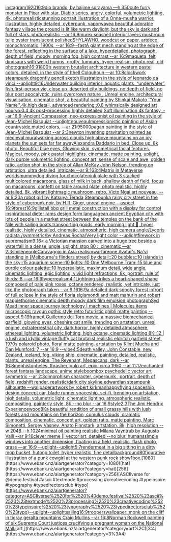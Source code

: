 [instagram](https://www.ebank.nz/aiartgenerator?category=instagram)[1920](https://www.ebank.nz/aiartgenerator?category=1920)[16:9](https://www.ebank.nz/aiartgenerator?category=16%3A9)[dio brando, by hajime sorayama —h 350](https://www.ebank.nz/aiartgenerator?category=dio%2520brando%2C%2520by%2520hajime%2520sorayama%2520%E2%80%94h%2520350)[cute furry monster in Pixar with star, Diablo series, angry, colorful, volumetric lighting, 4k, photorealistic](https://www.ebank.nz/aiartgenerator?category=cute%2520furry%2520monster%2520in%2520Pixar%2520with%2520star%2C%2520Diablo%2520series%2C%2520angry%2C%2520colorful%2C%2520volumetric%2520lighting%2C%25204k%2C%2520photorealistic)[stunning portrait illustration of a Onna-musha warrior, illustration, highly detailed, cyberpunk, vaporwave](https://www.ebank.nz/aiartgenerator?category=stunning%2520portrait%2520illustration%2520of%2520a%2520Onna-musha%2520warrior%2C%2520illustration%2C%2520highly%2520detailed%2C%2520cyberpunk%2C%2520vaporwave)[a beautiful adorable fantasy village the ground is lit like warm daylight, but the sky is dark and full of stars. photorealistic --ar 16:9](https://www.ebank.nz/aiartgenerator?category=a%2520beautiful%2520adorable%2520fantasy%2520village%2520the%2520ground%2520is%2520lit%2520like%2520warm%2520daylight%2C%2520but%2520the%2520sky%2520is%2520dark%2520and%2520full%2520of%2520stars.%2520photorealistic%2520--ar%252016%3A9)[murex seashell interior layers mushroom tulip oyster translucent polished](https://www.ebank.nz/aiartgenerator?category=murex%2520seashell%2520interior%2520layers%2520mushroom%2520tulip%2520oyster%2520translucent%2520polished)[SHYLAWHO, woodcut on paper, artdeco, monochromatic, 1900s, --ar 16:9](https://www.ebank.nz/aiartgenerator?category=SHYLAWHO%2C%2520woodcut%2520on%2520paper%2C%2520artdeco%2C%2520monochromatic%2C%25201900s%2C%2520--ar%252016%3A9)[--fast](https://www.ebank.nz/aiartgenerator?category=--fast)[A giant mech standing at the edge of the forest, reflecting in the surface of a lake, hyperdetailed, photograph, depth of field, moody, morning fog, high contrast --ar 16:9](https://www.ebank.nz/aiartgenerator?category=A%2520giant%2520mech%2520standing%2520at%2520the%2520edge%2520of%2520the%2520forest%2C%2520reflecting%2520in%2520the%2520surface%2520of%2520a%2520lake%2C%2520hyperdetailed%2C%2520photograph%2C%2520depth%2520of%2520field%2C%2520moody%2C%2520morning%2520fog%2C%2520high%2520contrast%2520--ar%252016%3A9)[maqueta, felt dinosaurs with weird humps, grotty, tumours, hyper-realism, photo real, old photograph](https://www.ebank.nz/aiartgenerator?category=maqueta%2C%2520felt%2520dinosaurs%2520with%2520weird%2520humps%2C%2520grotty%2C%2520tumours%2C%2520hyper-realism%2C%2520photo%2520real%2C%2520old%2520photograph)[16:9](https://www.ebank.nz/aiartgenerator?category=16%3A9)[1800’s western brutalist architecture in western pastel colors, detailed, in the style of Ithell Colquhoun —ar 10:8](https://www.ebank.nz/aiartgenerator?category=1800%E2%80%99s%2520western%2520brutalist%2520architecture%2520in%2520western%2520pastel%2520colors%2C%2520detailed%2C%2520in%2520the%2520style%2520of%2520Ithell%2520Colquhoun%2520%E2%80%94ar%252010%3A8)[clockwork steampunk dragonfly pencil sketch illustration in the style of leonardo da vinci --uplight](https://www.ebank.nz/aiartgenerator?category=clockwork%2520steampunk%2520dragonfly%2520pencil%2520sketch%2520illustration%2520in%2520the%2520style%2520of%2520leonardo%2520da%2520vinci%2520--uplight)[9:16](https://www.ebank.nz/aiartgenerator?category=9%3A16)[Underwater building interior, aquatic plants, “underwater”, fish,first-person vie, close up ,deserted city buildings, no depth of field, no blur post apocalyptic ,ruins,overgrown nature , Unreal engine, architectural visualisation, cinematic shot, a beautiful painting by Shinkai Makoto ''Your Name'',4k,high detail, advanced rendering::0.8 whimsically designed art nourvo:0.4 4k post-processing highly detailed,Soft illumination,4k,fantasy, --ar 16:9](https://www.ebank.nz/aiartgenerator?category=Underwater%2520building%2520interior%2C%2520aquatic%2520plants%2C%2520%E2%80%9Cunderwater%E2%80%9D%2C%2520fish%2Cfirst-person%2520vie%2C%2520close%2520up%2520%2Cdeserted%2520city%2520buildings%2C%2520no%2520depth%2520of%2520field%2C%2520no%2520blur%2520post%2520apocalyptic%2520%2Cruins%2Covergrown%2520nature%2520%2C%2520Unreal%2520engine%2C%2520architectural%2520visualisation%2C%2520cinematic%2520shot%2C%2520a%2520beautiful%2520painting%2520by%2520Shinkai%2520Makoto%2520%27%27Your%2520Name%27%27%2C4k%2Chigh%2520detail%2C%2520advanced%2520rendering%3A%3A0.8%2520whimsically%2520designed%2520art%2520nourvo%3A0.4%25204k%2520post-processing%2520highly%2520detailed%2CSoft%2520illumination%2C4k%2Cfantasy%2C%2520--ar%252016%3A9)[::](https://www.ebank.nz/aiartgenerator?category=%3A%3A)[Ancient Compassion, neo-expressionist oil painting in the style of Jean-Michel Basquiat --uplight](https://www.ebank.nz/aiartgenerator?category=Ancient%2520Compassion%2C%2520neo-expressionist%2520oil%2520painting%2520in%2520the%2520style%2520of%2520Jean-Michel%2520Basquiat%2520--uplight)[nouveau](https://www.ebank.nz/aiartgenerator?category=nouveau)[Impressionistic painting of Asian countryside,muted colors, —ar 21:9](https://www.ebank.nz/aiartgenerator?category=Impressionistic%2520painting%2520of%2520Asian%2520countryside%2Cmuted%2520colors%2C%2520%E2%80%94ar%252021%3A9)[5000](https://www.ebank.nz/aiartgenerator?category=5000)[pagan painting in the style of Jean-Michel Basquiat --ar 2:3](https://www.ebank.nz/aiartgenerator?category=pagan%2520painting%2520in%2520the%2520style%2520of%2520Jean-Michel%2520Basquiat%2520--ar%25202%3A3)[newton inventing gravitation painted as medieval mural](https://www.ebank.nz/aiartgenerator?category=newton%2520inventing%2520gravitation%2520painted%2520as%2520medieval%2520mural)[walking across clouds high above mountains on an icy planets the sun sets far far away](https://www.ebank.nz/aiartgenerator?category=walking%2520across%2520clouds%2520high%2520above%2520mountains%2520on%2520an%2520icy%2520planets%2520the%2520sun%2520sets%2520far%2520far%2520away)[Alexandra Daddario in bed. Close up. 8k photo. Beautiful blue eyes, Glowing skin. symmetrical facial features. Magical, moody, pink pastel highlights. cinematic, matte painting, uplight, dark purple volumetric lighting. concept art, sense of scale and awe, golden ratio, action shot, in the style of Allan McKay John Nelson, trending on artstation, ultra detailed, intricate --ar 9:16](https://www.ebank.nz/aiartgenerator?category=Alexandra%2520Daddario%2520in%2520bed.%2520Close%2520up.%25208k%2520photo.%2520Beautiful%2520blue%2520eyes%2C%2520Glowing%2520skin.%2520symmetrical%2520facial%2520features.%2520Magical%2C%2520moody%2C%2520pink%2520pastel%2520highlights.%2520cinematic%2C%2520matte%2520painting%2C%2520uplight%2C%2520dark%2520purple%2520volumetric%2520lighting.%2520concept%2520art%2C%2520sense%2520of%2520scale%2520and%2520awe%2C%2520golden%2520ratio%2C%2520action%2520shot%2C%2520in%2520the%2520style%2520of%2520Allan%2520McKay%2520John%2520Nelson%2C%2520trending%2520on%2520artstation%2C%2520ultra%2520detailed%2C%2520intricate%2520--ar%25209%3A16)[3:4](https://www.ebank.nz/aiartgenerator?category=3%3A4)[Matrix in Metaverse worlds](https://www.ebank.nz/aiartgenerator?category=Matrix%2520in%2520Metaverse%2520worlds)[mummy](https://www.ebank.nz/aiartgenerator?category=mummy)[dog diving for chocolate](https://www.ebank.nz/aiartgenerator?category=dog%2520diving%2520for%2520chocolate)[pink plate with 3 stacked multicolored macaroons, glass of milk in back, shallow depth of field, focus on macaroons, confetti on table around plate, photo realistic, highly detailed, 8k, vibrant light](https://www.ebank.nz/aiartgenerator?category=pink%2520plate%2520with%25203%2520stacked%2520multicolored%2520macaroons%2C%2520glass%2520of%2520milk%2520in%2520back%2C%2520shallow%2520depth%2520of%2520field%2C%2520focus%2520on%2520macaroons%2C%2520confetti%2520on%2520table%2520around%2520plate%2C%2520photo%2520realistic%2C%2520highly%2520detailed%2C%25208k%2C%2520vibrant%2520light)[magic mushroom, retro, Victo Ngai art nouveau, --ar 9:20](https://www.ebank.nz/aiartgenerator?category=magic%2520mushroom%2C%2520retro%2C%2520Victo%2520Ngai%2520art%2520nouveau%2C%2520--ar%25209%3A20)[a robot girl by Katsuya Terada,Steampunk](https://www.ebank.nz/aiartgenerator?category=a%2520robot%2520girl%2520by%2520Katsuya%2520Terada%2CSteampunk)[a rainy city street in the style of cyberpunk noir, by H.R. Giger, unreal engine --aspect 16:9](https://www.ebank.nz/aiartgenerator?category=a%2520rainy%2520city%2520street%2520in%2520the%2520style%2520of%2520cyberpunk%2520noir%2C%2520by%2520H.R.%2520Giger%2C%2520unreal%2520engine%2520--aspect%252016%3A9)[forest](https://www.ebank.nz/aiartgenerator?category=forest)[16:9](https://www.ebank.nz/aiartgenerator?category=16%3A9)[gills](https://www.ebank.nz/aiartgenerator?category=gills)[tall bbq grill metal construction with a display for control inspirational dieter rams design form language](https://www.ebank.nz/aiartgenerator?category=tall%2520bbq%2520grill%2520metal%2520construction%2520with%2520a%2520display%2520for%2520control%2520inspirational%2520dieter%2520rams%2520design%2520form%2520language)[an ancient Egyptian city with lots of people in a market street between the temples on the bank of the Nile with sailing boats transporting goods, early morning light 🌅, hyper realistic, highly detailed, cinematic, atmospheric, high camera angle](https://www.ebank.nz/aiartgenerator?category=an%2520ancient%2520Egyptian%2520city%2520with%2520lots%2520of%2520people%2520in%2520a%2520market%2520street%2520between%2520the%2520temples%2520on%2520the%2520bank%2520of%2520the%2520Nile%2520with%2520sailing%2520boats%2520transporting%2520goods%2C%2520early%2520morning%2520light%2520%F0%9F%8C%85%2C%2520hyper%2520realistic%2C%2520highly%2520detailed%2C%2520cinematic%2C%2520atmospheric%2C%2520high%2520camera%2520angle)[/Lycoris radiata /symmetric/by Andreas Rocha/Very light color --uplight](https://www.ebank.nz/aiartgenerator?category=/Lycoris%2520radiata%2520/symmetric/by%2520Andreas%2520Rocha/Very%2520light%2520color%2520--uplight)[firework in suprematism](https://www.ebank.nz/aiartgenerator?category=firework%2520in%2520suprematism)[9:16](https://www.ebank.nz/aiartgenerator?category=9%3A16)[< a Victorian mansion carved into a huge tree beside a waterfall in a dense jungle, uplight, stop 80 :: cinematic —ar 2:3](https://www.ebank.nz/aiartgenerator?category=%3C%2520a%2520Victorian%2520mansion%2520carved%2520into%2520a%2520huge%2520tree%2520beside%2520a%2520waterfall%2520in%2520a%2520dense%2520jungle%2C%2520uplight%2C%2520stop%252080%2520%3A%3A%2520cinematic%2520%E2%80%94ar%25202%3A3)[smile](https://www.ebank.nz/aiartgenerator?category=smile)[people](https://www.ebank.nz/aiartgenerator?category=people)[Caravaggio in Asia realism](https://www.ebank.nz/aiartgenerator?category=Caravaggio%2520in%2520Asia%2520realism)[warfare](https://www.ebank.nz/aiartgenerator?category=warfare)[one Avatar's Na'vi standing in [Melbourne's flinders street] by detail::20 bubbles::10 islands in the sky::15 aquarium scene::10 lights::10 One Melbourne Tram::15 blue and purple colour palette::10 hyperealistic, maximum detail, wide angle, cinematic lighting, epic lighting, vivid light refractions, 8k, portrait, rule of thirds::8 —ar 16:9](https://www.ebank.nz/aiartgenerator?category=one%2520Avatar%27s%2520Na%27vi%2520standing%2520in%2520%5BMelbourne%27s%2520flinders%2520street%5D%2520by%2520detail%3A%3A20%2520bubbles%3A%3A10%2520islands%2520in%2520the%2520sky%3A%3A15%2520aquarium%2520scene%3A%3A10%2520lights%3A%3A10%2520One%2520Melbourne%2520Tram%3A%3A15%2520blue%2520and%2520purple%2520colour%2520palette%3A%3A10%2520hyperealistic%2C%2520maximum%2520detail%2C%2520wide%2520angle%2C%2520cinematic%2520lighting%2C%2520epic%2520lighting%2C%2520vivid%2520light%2520refractions%2C%25208k%2C%2520portrait%2C%2520rule%2520of%2520thirds%3A%3A8%2520%E2%80%94ar%252016%3A9)[hyperrealism](https://www.ebank.nz/aiartgenerator?category=hyperrealism)[4:1](https://www.ebank.nz/aiartgenerator?category=4%3A1)[Lightning strikes a heart-shaped shape composed of pale pink roses, octane rendered, realistic, yet intricate, just like the photograph taken --ar 9:16](https://www.ebank.nz/aiartgenerator?category=Lightning%2520strikes%2520a%2520heart-shaped%2520shape%2520composed%2520of%2520pale%2520pink%2520roses%2C%2520octane%2520rendered%2C%2520realistic%2C%2520yet%2520intricate%2C%2520just%2520like%2520the%2520photograph%2520taken%2520--ar%25209%3A16)[16:9](https://www.ebank.nz/aiartgenerator?category=16%3A9)[a detailed dark spooky forest infront of full eclipse in the style of floria sigismondi and matt mahurin and robert mapplethorpe cinematic depth moody dark film emulsion photograph](https://www.ebank.nz/aiartgenerator?category=a%2520detailed%2520dark%2520spooky%2520forest%2520infront%2520of%2520full%2520eclipse%2520in%2520the%2520style%2520of%2520floria%2520sigismondi%2520and%2520matt%2520mahurin%2520and%2520robert%2520mapplethorpe%2520cinematic%2520depth%2520moody%2520dark%2520film%2520emulsion%2520photograph)[Syd Mead   inner space journey  technology | machines | Molecules items microscopic raygun gothic style retro futuristic  ghibli matte painting --aspect 9:19](https://www.ebank.nz/aiartgenerator?category=Syd%2520Mead%2520%2520%2520inner%2520space%2520journey%2520%2520technology%2520%7C%2520machines%2520%7C%2520Molecules%2520items%2520microscopic%2520raygun%2520gothic%2520style%2520retro%2520futuristic%2520%2520ghibli%2520matte%2520painting%2520--aspect%25209%3A19)[frame](https://www.ebank.nz/aiartgenerator?category=frame)[A Guillermo del Toro movie, a massive biomechanical garfield, glowing eyes, cheshire cat smile, trending on artstation, unreal engine, extraterrestrial city, dark horror, highly detailed atmosphere, ethereal lighting, volumetric lighting, high octane, cinematic lighting 8K::12 |  a lush and idyllic vintage fluffy cat brutalist realistic eldritch garfield street, 1970s polaroid photo, floral matte painting, artstation by Klimt Mucha and Dan Mumford::7 --ar 16:9 --vibe](https://www.ebank.nz/aiartgenerator?category=A%2520Guillermo%2520del%2520Toro%2520movie%2C%2520a%2520massive%2520biomechanical%2520garfield%2C%2520glowing%2520eyes%2C%2520cheshire%2520cat%2520smile%2C%2520trending%2520on%2520artstation%2C%2520unreal%2520engine%2C%2520extraterrestrial%2520city%2C%2520dark%2520horror%2C%2520highly%2520detailed%2520atmosphere%2C%2520ethereal%2520lighting%2C%2520volumetric%2520lighting%2C%2520high%2520octane%2C%2520cinematic%2520lighting%25208K%3A%3A12%2520%7C%2520%2520a%2520lush%2520and%2520idyllic%2520vintage%2520fluffy%2520cat%2520brutalist%2520realistic%2520eldritch%2520garfield%2520street%2C%25201970s%2520polaroid%2520photo%2C%2520floral%2520matte%2520painting%2C%2520artstation%2520by%2520Klimt%2520Mucha%2520and%2520Dan%2520Mumford%3A%3A7%2520--ar%252016%3A9%2520--vibe)[4:5](https://www.ebank.nz/aiartgenerator?category=4%3A5)[](https://www.ebank.nz/aiartgenerator?category=)[death valley, John Constable, new Zealand, iceland, fog, viking ship, cinematic, painting, detailed, realistic, plants, unreal engine, The Revenant, Megascans, dark --ar 16:8](https://www.ebank.nz/aiartgenerator?category=death%2520valley%2C%2520John%2520Constable%2C%2520new%2520Zealand%2C%2520iceland%2C%2520fog%2C%2520viking%2520ship%2C%2520cinematic%2C%2520painting%2C%2520detailed%2C%2520realistic%2C%2520plants%2C%2520unreal%2520engine%2C%2520The%2520Revenant%2C%2520Megascans%2C%2520dark%2520--ar%252016%3A8)[mephistopheles, thrasher, pulp art, epic, circa 1950 --ar 11:17](https://www.ebank.nz/aiartgenerator?category=mephistopheles%2C%2520thrasher%2C%2520pulp%2520art%2C%2520epic%2C%2520circa%25201950%2520--ar%252011%3A17)[](https://www.ebank.nz/aiartgenerator?category=)[enchanted forest fantasy landscape. anime style](https://www.ebank.nz/aiartgenerator?category=enchanted%2520forest%2520fantasy%2520landscape.%2520anime%2520style)[boombox psychedelic vector art symmetric --ar 2:3](https://www.ebank.nz/aiartgenerator?category=boombox%2520psychedelic%2520vector%2520art%2520symmetric%2520--ar%25202%3A3)[dimorphism character, cyberpunk , portrait, depth of field, redshift render, realistic](https://www.ebank.nz/aiartgenerator?category=dimorphism%2520character%2C%2520cyberpunk%2520%2C%2520portrait%2C%2520depth%2520of%2520field%2C%2520redshift%2520render%2C%2520realistic)[/dark city skyline edwardian steampunk silhouette --wallpaper](https://www.ebank.nz/aiartgenerator?category=/dark%2520city%2520skyline%2520edwardian%2520steampunk%2520silhouette%2520--wallpaper)[artwork by robert kirkman](https://www.ebank.nz/aiartgenerator?category=artwork%2520by%2520robert%2520kirkman)[happy](https://www.ebank.nz/aiartgenerator?category=happy)[flying spaceship, design concept car, blade runner spaceship, sci-fi, trending on artstation, high details, volumetric light, cinematic lighting, atmospheric realistic, compositing, painterly style, 8k --no blur --ar 16:9](https://www.ebank.nz/aiartgenerator?category=flying%2520spaceship%2C%2520design%2520concept%2520car%2C%2520blade%2520runner%2520spaceship%2C%2520sci-fi%2C%2520trending%2520on%2520artstation%2C%2520high%2520details%2C%2520volumetric%2520light%2C%2520cinematic%2520lighting%2C%2520atmospheric%2520realistic%2C%2520compositing%2C%2520painterly%2520style%2C%25208k%2520--no%2520blur%2520--ar%252016%3A9)[style](https://www.ebank.nz/aiartgenerator?category=style)[2:3](https://www.ebank.nz/aiartgenerator?category=2%3A3)[The Jimi Hendrix Experience](https://www.ebank.nz/aiartgenerator?category=The%2520Jimi%2520Hendrix%2520Experience)[wood](https://www.ebank.nz/aiartgenerator?category=wood)[8K](https://www.ebank.nz/aiartgenerator?category=8K)[a beautiful rendition of small grassy hills with lush forests and mountains on the horizon, cumulus clouds, dramatic composition, cinematic, concept art, golden ratio, matte painting, Marc Simonetti, Sergey Vasnev, Anato Finnstark, artstation, 8k, high resolution  --w 2048 --h 1024](https://www.ebank.nz/aiartgenerator?category=a%2520beautiful%2520rendition%2520of%2520small%2520grassy%2520hills%2520with%2520lush%2520forests%2520and%2520mountains%2520on%2520the%2520horizon%2C%2520cumulus%2520clouds%2C%2520dramatic%2520composition%2C%2520cinematic%2C%2520concept%2520art%2C%2520golden%2520ratio%2C%2520matte%2520painting%2C%2520Marc%2520Simonetti%2C%2520Sergey%2520Vasnev%2C%2520Anato%2520Finnstark%2C%2520artstation%2C%25208k%2C%2520high%2520resolution%2520%2520--w%25202048%2520--h%25201024)[minimal oil painting realistic Milana Vayntrub by Augusto Valli --ar 9:16](https://www.ebank.nz/aiartgenerator?category=minimal%2520oil%2520painting%2520realistic%2520Milana%2520Vayntrub%2520by%2520Augusto%2520Valli%2520--ar%25209%3A16)[clever meme || vector art, detailed --no blur, humans](https://www.ebank.nz/aiartgenerator?category=clever%2520meme%2520%7C%7C%2520vector%2520art%2C%2520detailed%2520--no%2520blur%2C%2520humans)[simple windows into another dimension, floating in a field, realistic, flash photo, grass —ar 16:9 --uplight](https://www.ebank.nz/aiartgenerator?category=simple%2520windows%2520into%2520another%2520dimension%2C%2520floating%2520in%2520a%2520field%2C%2520realistic%2C%2520flash%2520photo%2C%2520grass%2520%E2%80%94ar%252016%3A9%2520--uplight)[--uplight](https://www.ebank.nz/aiartgenerator?category=--uplight)[5:7](https://www.ebank.nz/aiartgenerator?category=5%3A7)[render](https://www.ebank.nz/aiartgenerator?category=render)[meat in a big sitting in a dirty mop bucket, hutong toilet, hyper realistic, fine detail](https://www.ebank.nz/aiartgenerator?category=meat%2520in%2520a%2520big%2520sitting%2520in%2520a%2520dirty%2520mop%2520bucket%2C%2520hutong%2520toilet%2C%2520hyper%2520realistic%2C%2520fine%2520detail)[background](https://www.ebank.nz/aiartgenerator?category=background)[80](https://www.ebank.nz/aiartgenerator?category=80)[figurative illustration of a punk cowgirl at the western punk rock show](https://www.ebank.nz/aiartgenerator?category=figurative%2520illustration%2520of%2520a%2520punk%2520cowgirl%2520at%2520the%2520western%2520punk%2520rock%2520show)[1](https://www.ebank.nz/aiartgenerator?category=1)[box.](https://www.ebank.nz/aiartgenerator?category=box.)[1080](https://www.ebank.nz/aiartgenerator?category=1080)[hat](https://www.ebank.nz/aiartgenerator?category=hat)[256](https://www.ebank.nz/aiartgenerator?category=256)[ASCIlverse for @demo.festival #ascii #textmode #processing #creativecoding #typeinspire #typography #typedirectorsclub #typo](https://www.ebank.nz/aiartgenerator?category=ASCIlverse%2520for%2520%40demo.festival%2520%23ascii%2520%23textmode%2520%23processing%2520%23creativecoding%2520%23typeinspire%2520%23typography%2520%23typedirectorsclub%2520%23typo)[--uplight](https://www.ebank.nz/aiartgenerator?category=--uplight)[--uplight](https://www.ebank.nz/aiartgenerator?category=--uplight)[sailing](https://www.ebank.nz/aiartgenerator?category=sailing)[16:9](https://www.ebank.nz/aiartgenerator?category=16%3A9)[troopers](https://www.ebank.nz/aiartgenerator?category=troopers)[wallpaper::](https://www.ebank.nz/aiartgenerator?category=wallpaper%3A%3A)[monk on the cliff in tigray geralta mountains Craig Mullins --ar 16:8](https://www.ebank.nz/aiartgenerator?category=monk%2520on%2520the%2520cliff%2520in%2520tigray%2520geralta%2520mountains%2520Craig%2520Mullins%2520--ar%252016%3A8)[Norman Rockwell painting of six Supreme Court justices crucifying a pregnant woman on the National Mall.](https://www.ebank.nz/aiartgenerator?category=Norman%2520Rockwell%2520painting%2520of%2520six%2520Supreme%2520Court%2520justices%2520crucifying%2520a%2520pregnant%2520woman%2520on%2520the%2520National%2520Mall.)[art,](https://www.ebank.nz/aiartgenerator?category=art%2C)[3:4](https://www.ebank.nz/aiartgenerator?category=3%3A4)